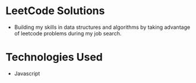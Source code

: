 # LeetCode Solutions 
- Building my skills in data structures and algorithms by taking advantage of leetcode problems during my job search. 

# Technologies Used 
- Javascript 
